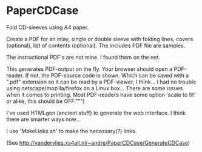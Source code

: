 # PaperCDCase

Fold CD-sleeves using A4 paper. 

Create a PDF for an inlay, single or double sleeve with folding lines, covers (optional), list of
contents (optional). The includes PDF file are samples.

The instructional PDF's are not mine. I found them on the net.

This generates PDF-output on the fly.
Your browser should open a PDF-reader. If not, the PDF-source code is shown.
Which can be saved with a ".pdf" extension so it can be read 
by a PDF-viewer, I think... I had no trouble using netscape/mozilla/firefox
on a Linux box... 
There are some issues when it comes to printing. Most PDF-readers have some
option 'scale to fit' or alike, this should be OFF.""")

I've used HTMLgen (ancient stuff) to generate the web interface. 
I think there are smarter ways now...

I use 'MakeLinks.sh' to make the necassary(?) links. 

(See http://vandervlies.xs4all.nl/~andre/PaperCDCase/GenerateCDCase)

